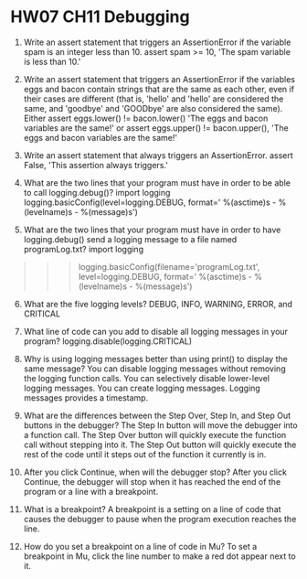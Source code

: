 # HW07 CH11 Debugging
1. Write an assert statement that triggers an AssertionError if the variable spam is an integer less than 10.
  assert spam >= 10, 'The spam variable is less than 10.'

2. Write an assert statement that triggers an AssertionError if the variables eggs and bacon contain strings that are the same as each other, even if their cases are different (that is, 'hello' and 'hello' are considered the same, and 'goodbye' and 'GOODbye' are also considered the same).
Either assert eggs.lower() != bacon.lower() 'The eggs and bacon variables are the same!' or assert eggs.upper() != bacon.upper(), 'The eggs and bacon variables are the same!'

3. Write an assert statement that always triggers an AssertionError.
assert False, 'This assertion always triggers.'

4. What are the two lines that your program must have in order to be able to call logging.debug()?
import logging
logging.basicConfig(level=logging.DEBUG, format=' %(asctime)s -
%(levelname)s -  %(message)s')

5. What are the two lines that your program must have in order to have logging.debug() send a logging message to a file named programLog.txt?
import logging
>>> logging.basicConfig(filename='programLog.txt', level=logging.DEBUG,
format=' %(asctime)s -  %(levelname)s -  %(message)s')

6. What are the five logging levels?
DEBUG, INFO, WARNING, ERROR, and CRITICAL

7. What line of code can you add to disable all logging messages in your program?
logging.disable(logging.CRITICAL)

8. Why is using logging messages better than using print() to display the same message?
You can disable logging messages without removing the logging function calls. You can selectively disable lower-level logging messages. You can create logging messages. Logging messages provides a timestamp.

9. What are the differences between the Step Over, Step In, and Step Out buttons in the debugger?
The Step In button will move the debugger into a function call. The Step Over button will quickly execute the function call without stepping into it. The Step Out button will quickly execute the rest of the code until it steps out of the function it currently is in.

10. After you click Continue, when will the debugger stop?
After you click Continue, the debugger will stop when it has reached the end of the program or a line with a breakpoint.

11. What is a breakpoint?
A breakpoint is a setting on a line of code that causes the debugger to pause when the program execution reaches the line.

12. How do you set a breakpoint on a line of code in Mu?
To set a breakpoint in Mu, click the line number to make a red dot appear next to it.
